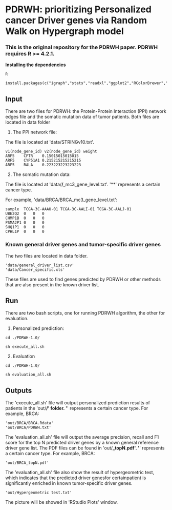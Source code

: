 # PDRWH: prioritizing Personalized cancer Driver genes via Random Walk on Hypergraph model

### This is the original repository for the PDRWH paper. PDRWH requires R >= 4.2.1.

**Installing the dependencies**

```
R

install.packages(c("igraph","stats","readxl","ggplot2","RColorBrewer","reshape2","dplyr"))

```

## **Input**

There are two files for PDRWH: the Protein-Protein Interaction (PPI) network edges file and the somatic mutation data of tumor patients. 
Both files are located in data folder

1. The PPI network file:

The file is located at 'data/STRINGv10.txt'.

```
v1(node_gene_id) v2(node_gene_id) weight
ARF5	CFTR	0.15015015015015
ARF5	CYP51A1	0.215215215215215
ARF5	RALA	0.223223223223223

```

2. The somatic mutation data:

The file is located at 'data/**/**_mc3_gene_level.txt'.
'**' represents a certain cancer type.

For example, 'data/BRCA/BRCA_mc3_gene_level.txt':
```
sample	TCGA-3C-AAAU-01	TCGA-3C-AALI-01	TCGA-3C-AALJ-01
UBE2Q2	0	0	0
CHMP1B	0	0	0
PSMA2P1	0	0	0
SHQ1P1	0	0	0
CPHL1P	0	0	0

```

### Known general driver genes and tumor-specific driver genes

The two files are located in data folder. 

```
'data/general_driver_list.csv'
'data/Cancer_specific.xls'

```

These files are used to find genes predicted by PDRWH or other methods that are also present in the known driver list.


## **Run**

There are two bash scripts, one for running PDRWH algorithm, the other for evaluation.

1. Personalized prediction:

```
cd ./PDRWH-1.0/

sh execute_all.sh

```

2. Evaluation

```
cd ./PDRWH-1.0/

sh evaluation_all.sh

```


## **Outputs**

The 'execute_all.sh' file will output personalized prediction results of patients in the 'out/**/' folder.
'**' represents a certain cancer type. For example, BRCA:

```
'out/BRCA/BRCA.Rdata'
'out/BRCA/PDRWH.txt'

```

The 'evaluation_all.sh' file will output the average precision, recall and F1 score for the top N predicted driver genes by a known general reference driver gene list. 
The PDF files can be found in 'out/**_topN.pdf'. '**' represents a certain cancer type. For example, BRCA:

```
'out/BRCA_topN.pdf'

```

The 'evaluation_all.sh' file also show the result of hypergeometric test, which indicates that the predicted driver genesfor certainpatient is significantly enriched in known tumor-specific driver genes.

```
'out/Hypergeometric test.txt'

```

The picture will be showed in 'RStudio Plots' window.


